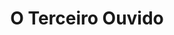 ---
Numero: 187
title: O Terceiro Ouvido
Autor: Curt Siodmak
Co-autor: 
Ano-de-Publicacao: 1973
Titulo-original: The Third Ear
Tradutor: Eurico da Fonseca
Co-tradutor: 
Ano-de-edicao: 1971
alias: Curt-Siodmak
Autor2-alias: 
Tradutor1-alias: Eurico-da-Fonseca
Tradutor2-alias: 
Titulo-link: 187-O-Terceiro-Ouvido
Capa: Lima de Freitas
pags: 181
Capa-link: Lima-de-Freitas
---